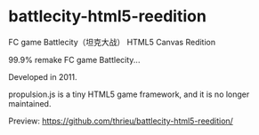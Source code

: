 # battlecity-html5-reedition
FC game Battlecity（坦克大战） HTML5 Canvas Redition

99.9% remake FC game Battlecity...

Developed in 2011.

propulsion.js is a tiny HTML5 game framework, and it is no longer maintained.

Preview: https://github.com/thrieu/battlecity-html5-reedition/
